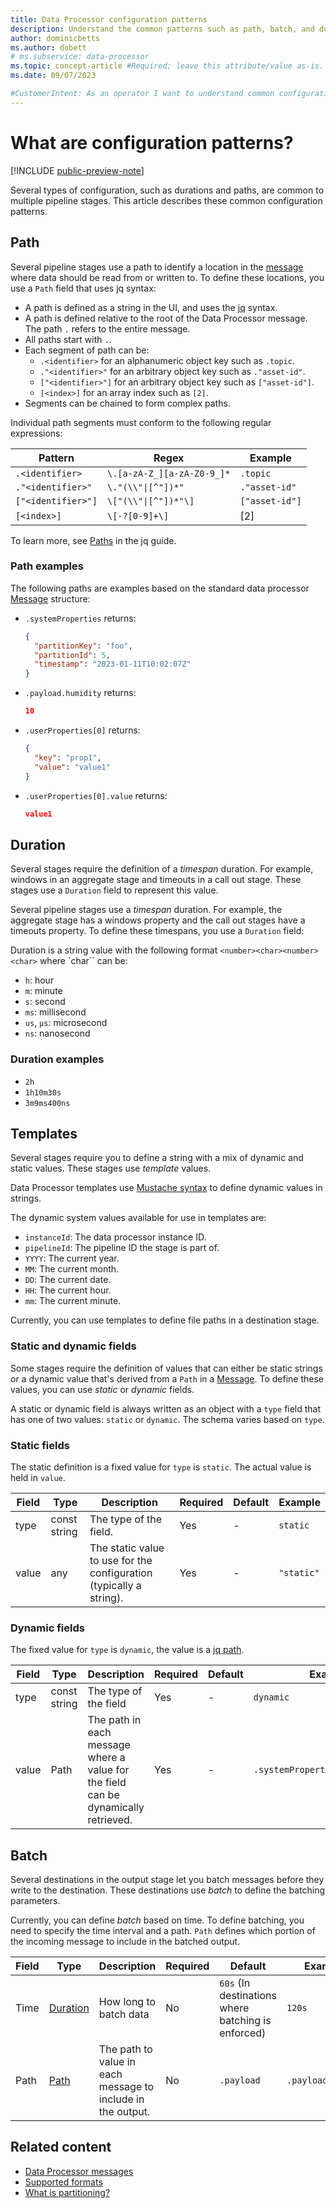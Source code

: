 ```yaml
---
title: Data Processor configuration patterns
description: Understand the common patterns such as path, batch, and duration that you use to configure pipeline stages.
author: dominicbetts
ms.author: dobett
# ms.subservice: data-processor
ms.topic: concept-article #Required; leave this attribute/value as-is.
ms.date: 09/07/2023

#CustomerIntent: As an operator I want to understand common configuration patterns so I can configure a pipeline to process my data.
---
```


# What are configuration patterns?

[!INCLUDE [public-preview-note](../includes/public-preview-note.md)]

Several types of configuration, such as durations and paths, are common to multiple pipeline stages. This article describes these common configuration patterns.

## Path

Several pipeline stages use a path to identify a location in the [message](concept-message-structure.md) where data should be read from or written to. To define these locations, you use a `Path` field that uses jq syntax:

- A path is defined as a string in the UI, and uses the [jq](concept-jq-path.md) syntax.
- A path is defined relative to the root of the Data Processor message. The path `.` refers to the entire message.
- All paths start with `.`.
- Each segment of path can be:
  - `.<identifier>` for an alphanumeric object key such as `.topic`.
  - `."<identifier>"` for an arbitrary object key such as `."asset-id"`.
  - `["<identifier>"]` for an arbitrary object key such as `["asset-id"]`.
  - `[<index>]` for an array index such as `[2]`.
- Segments can be chained to form complex paths.

Individual path segments must conform to the following regular expressions:

| Pattern | Regex | Example |
| --- | --- | --- |
| `.<identifier>` | `\.[a-zA-Z_][a-zA-Z0-9_]*` | `.topic` |
| `."<identifier>"` | `\."(\\"\|[^"])*"` | `."asset-id"` |
| `["<identifier>"]` | `\["(\\"\|[^"])*"\]` | `["asset-id"]` |
| `[<index>]` | `\[-?[0-9]+\]` | [2] |

To learn more, see [Paths](concept-jq-path.md) in the jq guide.

### Path examples

The following paths are examples based on the standard data processor [Message](concept-message-structure.md) structure:

- `.systemProperties` returns:

  ```json
  {
    "partitionKey": "foo",
    "partitionId": 5,
    "timestamp": "2023-01-11T10:02:07Z"
  }
  ```

- `.payload.humidity` returns:

  ```json
  10
  ```

- `.userProperties[0]` returns:

  ```json
  {
    "key": "prop1",
    "value": "value1"
  }

  ```

- `.userProperties[0].value` returns:

  ```json
  value1
  ```

## Duration

Several stages require the definition of a _timespan_ duration. For example, windows in an aggregate stage and timeouts in a call out stage. These stages use a `Duration` field to represent this value.

Several pipeline stages use a _timespan_ duration. For example, the aggregate stage  has a windows property and the call out stages have a timeouts property. To define these timespans, you use a `Duration` field:

Duration is a string value with the following format `<number><char><number><char>` where `char`` can be:

- `h`: hour
- `m`: minute
- `s`: second
- `ms`: millisecond
- `us`, `µs`: microsecond
- `ns`: nanosecond

### Duration examples

- `2h`
- `1h10m30s`
- `3m9ms400ns`

## Templates

Several stages require you to define a string with a mix of dynamic and static values. These stages use _template_ values.

Data Processor templates use [Mustache syntax](https://mustache.github.io/mustache.5.html) to define dynamic values in strings.

The dynamic system values available for use in templates are:

- `instanceId`: The data processor instance ID.
- `pipelineId`: The pipeline ID the stage is part of.
- `YYYY`: The current year.
- `MM`: The current month.
- `DD`: The current date.
- `HH`: The current hour.
- `mm`: The current minute.

Currently, you can use templates to define file paths in a destination stage.

### Static and dynamic fields

Some stages require the definition of values that can either be static strings or a dynamic value that's derived from a `Path` in a [Message](concept-message-structure.md). To define these values, you can use _static_ or _dynamic_ fields.

A static or dynamic field is always written as an object with a `type` field that has one of two values: `static` or `dynamic`. The schema varies based on `type`.

### Static fields

The static definition is a fixed value for `type` is `static`. The actual value is held in `value`.

| Field | Type | Description | Required | Default | Example |
| --- | --- | --- | --- | --- | --- |
| type | const string | The type of the field. | Yes | - | `static` |
| value | any | The static value to use for the configuration (typically a string). | Yes | - | `"static"` |

### Dynamic fields

The fixed value for `type` is `dynamic`, the value is a [jq path](concept-jq-path.md).

| Field | Type | Description | Required | Default | Example |
| --- | --- | --- | --- | --- | --- |
| type | const string | The type of the field | Yes | - | `dynamic` |
| value | Path | The path in each message where a value for the field can be dynamically retrieved. | Yes | - | `.systemProperties.partitionKey` |

## Batch

Several destinations in the output stage let you batch messages before they write to the destination. These destinations use _batch_ to define the batching parameters.

Currently, you can define _batch_ based on time. To define batching, you need to specify the time interval and a path. `Path` defines which portion of the incoming message to include in the batched output.

| Field | Type | Description | Required | Default | Example |
| --- | --- | --- | --- | --- | --- |
| Time | [Duration](#duration) | How long to batch data | No | `60s` (In destinations where batching is enforced) | `120s` |
| Path | [Path](#path) | The path to value in each message to include in the output. | No | `.payload` | `.payload.output` |

## Related content

- [Data Processor messages](concept-message-structure.md)
- [Supported formats](concept-supported-formats.md)
- [What is partitioning?](concept-partitioning.md)
